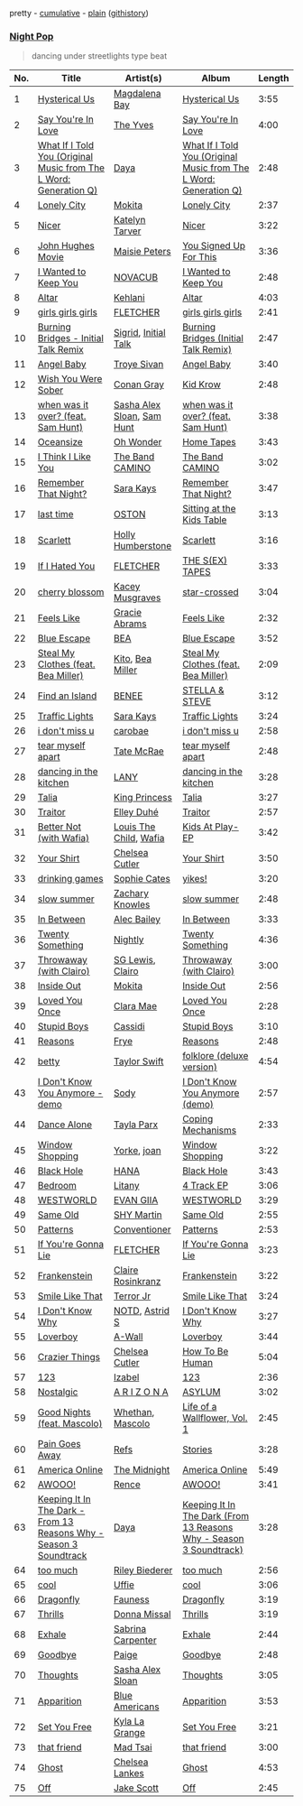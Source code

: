 pretty - [cumulative](/playlists/cumulative/Night%20Pop.md) - [plain](/playlists/plain/37i9dQZF1DXbcP8BbYEQaO) ([githistory](https://github.githistory.xyz/mackorone/spotify-playlist-archive/blob/main/playlists/plain/37i9dQZF1DXbcP8BbYEQaO))

### [Night Pop](https://open.spotify.com/playlist/37i9dQZF1DXbcP8BbYEQaO)

> dancing under streetlights type beat

| No. | Title | Artist(s) | Album | Length |
|---|---|---|---|---|
| 1 | [Hysterical Us](https://open.spotify.com/track/6xhBaQpuBF2jdiDuropTBy) | [Magdalena Bay](https://open.spotify.com/artist/1oPRcJUkloHaRLYx0olBLJ) | [Hysterical Us](https://open.spotify.com/album/13A6KzgqTLdutNm7yn0OMX) | 3:55 |
| 2 | [Say You're In Love](https://open.spotify.com/track/4lb6XqntzcSRbYXw6AXX3y) | [The Yves](https://open.spotify.com/artist/50CeFDCHW8eEwymrHFAeKL) | [Say You're In Love](https://open.spotify.com/album/2PJKwKurwvicf4aIYqdyAL) | 4:00 |
| 3 | [What If I Told You (Original Music from The L Word: Generation Q)](https://open.spotify.com/track/3qDLLnU3pQBCkb7Pctum3O) | [Daya](https://open.spotify.com/artist/6Dd3NScHWwnW6obMFbl1BH) | [What If I Told You (Original Music from The L Word: Generation Q)](https://open.spotify.com/album/0k7wjFeipafGeyu29azRR7) | 2:48 |
| 4 | [Lonely City](https://open.spotify.com/track/2r7gAghIWiDqpZE6t4ah0K) | [Mokita](https://open.spotify.com/artist/3sKeaby6GMSJWgYueZaSjE) | [Lonely City](https://open.spotify.com/album/4lqzfpAcP353PitY2PAH0M) | 2:37 |
| 5 | [Nicer](https://open.spotify.com/track/3mL3jFNJ2irVn02EdkYBu2) | [Katelyn Tarver](https://open.spotify.com/artist/6i8Tae6takoQos2JZ4vdRn) | [Nicer](https://open.spotify.com/album/51HQqGdM5M4BBvSHEKaffN) | 3:22 |
| 6 | [John Hughes Movie](https://open.spotify.com/track/1rY5sQ6hjIWP6juaRCs455) | [Maisie Peters](https://open.spotify.com/artist/2RVvqRBon9NgaGXKfywDSs) | [You Signed Up For This](https://open.spotify.com/album/1X1EZB1hCoymZ9gU8JKv86) | 3:36 |
| 7 | [I Wanted to Keep You](https://open.spotify.com/track/4H5QTP8dcCF43mplpAja28) | [NOVACUB](https://open.spotify.com/artist/5AgzqwERKzaLXw6wSL5LcO) | [I Wanted to Keep You](https://open.spotify.com/album/1fCPIcTrS1wkX529mzWDWw) | 2:48 |
| 8 | [Altar](https://open.spotify.com/track/501mFwKeLnybf8JO3XL66O) | [Kehlani](https://open.spotify.com/artist/0cGUm45nv7Z6M6qdXYQGTX) | [Altar](https://open.spotify.com/album/7aQ67hIkvYTPsXFEPL6CyI) | 4:03 |
| 9 | [girls girls girls](https://open.spotify.com/track/6eutgX6jfXAsjTXgQtCtYV) | [FLETCHER](https://open.spotify.com/artist/5qa31A9HySw3T7MKWI9bGg) | [girls girls girls](https://open.spotify.com/album/17K0z0mxfAuYNNrV8Jx8v1) | 2:41 |
| 10 | [Burning Bridges - Initial Talk Remix](https://open.spotify.com/track/2Na24Q9TJRfhtV5Un8AY5d) | [Sigrid](https://open.spotify.com/artist/4TrraAsitQKl821DQY42cZ), [Initial Talk](https://open.spotify.com/artist/0YQmcNgfnoqxBMJ8dcw3Eh) | [Burning Bridges (Initial Talk Remix)](https://open.spotify.com/album/7dVmmOtkUkNFY2WjvTXrMN) | 2:47 |
| 11 | [Angel Baby](https://open.spotify.com/track/2m6Ko3CY1qXNNja8AlugNc) | [Troye Sivan](https://open.spotify.com/artist/3WGpXCj9YhhfX11TToZcXP) | [Angel Baby](https://open.spotify.com/album/44CdsgXhU5R2esprq0tf43) | 3:40 |
| 12 | [Wish You Were Sober](https://open.spotify.com/track/0kn2gu8Pd03DiYHzRvX2Xk) | [Conan Gray](https://open.spotify.com/artist/4Uc8Dsxct0oMqx0P6i60ea) | [Kid Krow](https://open.spotify.com/album/2CMlkzFI2oDAy5MbyV7OV5) | 2:48 |
| 13 | [when was it over? (feat. Sam Hunt)](https://open.spotify.com/track/779UN3kabApm2zfqX549vf) | [Sasha Alex Sloan](https://open.spotify.com/artist/4xnihxcoXWK3UqryOSnbw5), [Sam Hunt](https://open.spotify.com/artist/2kucQ9jQwuD8jWdtR9Ef38) | [when was it over? (feat. Sam Hunt)](https://open.spotify.com/album/3AgZTDS1wwPkLMs2HAcWjG) | 3:38 |
| 14 | [Oceansize](https://open.spotify.com/track/37oz0tZXDhBDOzPSAvxX9W) | [Oh Wonder](https://open.spotify.com/artist/5cIc3SBFuBLVxJz58W2tU9) | [Home Tapes](https://open.spotify.com/album/6ZGs1cTdS7wvHa10DicJuw) | 3:43 |
| 15 | [I Think I Like You](https://open.spotify.com/track/6yOxL1xfPkv9Z9zvpNrMDU) | [The Band CAMINO](https://open.spotify.com/artist/6d4jrmreCmsenscuieJERc) | [The Band CAMINO](https://open.spotify.com/album/1N5ZRHDLAv92FHZ4fRYhCi) | 3:02 |
| 16 | [Remember That Night?](https://open.spotify.com/track/1nYzjrdVQ8RpF93M0jPFW7) | [Sara Kays](https://open.spotify.com/artist/7Lk9V7E1u5gqSHmtcKlOqH) | [Remember That Night?](https://open.spotify.com/album/239r63fqY8PyWX9WcgwNzP) | 3:47 |
| 17 | [last time](https://open.spotify.com/track/0UzJ1IVUONAqNSvrLDHz3I) | [OSTON](https://open.spotify.com/artist/4PR77KtW5drJXCsqcyfuzJ) | [Sitting at the Kids Table](https://open.spotify.com/album/42DhJfcMoofwzhUQ2WKzBb) | 3:13 |
| 18 | [Scarlett](https://open.spotify.com/track/61HHWViQkXFwVRYAFWmqhk) | [Holly Humberstone](https://open.spotify.com/artist/0nnYdIpahs41QiZ9MWp5Wx) | [Scarlett](https://open.spotify.com/album/3Ib4FYFZTU0cmLZJRNUBkh) | 3:16 |
| 19 | [If I Hated You](https://open.spotify.com/track/5YQ0CPa9i7g40fzkDJK3Vo) | [FLETCHER](https://open.spotify.com/artist/5qa31A9HySw3T7MKWI9bGg) | [THE S(EX) TAPES](https://open.spotify.com/album/1cppTra3p7ByUGqNsv3Qla) | 3:33 |
| 20 | [cherry blossom](https://open.spotify.com/track/3PT3dmokgfqJSsZxv4Njw5) | [Kacey Musgraves](https://open.spotify.com/artist/70kkdajctXSbqSMJbQO424) | [star-crossed](https://open.spotify.com/album/6y9LbrjY2TpaLvtbE7FTkc) | 3:04 |
| 21 | [Feels Like](https://open.spotify.com/track/5AsUMMM0euIPrmRrLfb7ly) | [Gracie Abrams](https://open.spotify.com/artist/4tuJ0bMpJh08umKkEXKUI5) | [Feels Like](https://open.spotify.com/album/6WzV6DBxklzmYlqELv77Qh) | 2:32 |
| 22 | [Blue Escape](https://open.spotify.com/track/2HdJ8CcFR52iKnvoUm2I7I) | [BEA](https://open.spotify.com/artist/3Z3GDBp8qms6GCTWZlBA3M) | [Blue Escape](https://open.spotify.com/album/0RsioaII4X4rhcDGtpdM45) | 3:52 |
| 23 | [Steal My Clothes (feat. Bea Miller)](https://open.spotify.com/track/5VvUxoP2bKyps8sroie6T1) | [Kito](https://open.spotify.com/artist/3FLUBwpAnaIlIKeaBfsxFe), [Bea Miller](https://open.spotify.com/artist/1o2NpYGqHiCq7FoiYdyd1x) | [Steal My Clothes (feat. Bea Miller)](https://open.spotify.com/album/6Xss8KphZhnWr2bq2tvEr4) | 2:09 |
| 24 | [Find an Island](https://open.spotify.com/track/4Ve0Jx7MXjU4aPrFHJRZK7) | [BENEE](https://open.spotify.com/artist/0Cp8WN4V8Tu4QJQwCN5Md4) | [STELLA & STEVE](https://open.spotify.com/album/3ZJSoxsPMkNC9eb6gUn0Q8) | 3:12 |
| 25 | [Traffic Lights](https://open.spotify.com/track/6CRMSbYypKAf9XubEsmvkN) | [Sara Kays](https://open.spotify.com/artist/7Lk9V7E1u5gqSHmtcKlOqH) | [Traffic Lights](https://open.spotify.com/album/374RbvDWAdosSKBLYOjh5z) | 3:24 |
| 26 | [i don't miss u](https://open.spotify.com/track/5CxgoUsj1XQjlW5b2BvOnW) | [carobae](https://open.spotify.com/artist/2HysMkOtaumKooHYAlE7wd) | [i don't miss u](https://open.spotify.com/album/0C4Uc7mEx0bbtnLbm13erX) | 2:58 |
| 27 | [tear myself apart](https://open.spotify.com/track/57m2Kve0xnAgYVAPxMLKHS) | [Tate McRae](https://open.spotify.com/artist/45dkTj5sMRSjrmBSBeiHym) | [tear myself apart](https://open.spotify.com/album/3FhPAdYjwW3aLRMvx8HbKz) | 2:48 |
| 28 | [dancing in the kitchen](https://open.spotify.com/track/0ohcCrxZkBfFbkuRPOZQZX) | [LANY](https://open.spotify.com/artist/49tQo2QULno7gxHutgccqF) | [dancing in the kitchen](https://open.spotify.com/album/3fHkjpHZjohpdtiJJdVtez) | 3:28 |
| 29 | [Talia](https://open.spotify.com/track/53jbdPQBaH6WaQvW0zmGBs) | [King Princess](https://open.spotify.com/artist/6beUvFUlKliUYJdLOXNj9C) | [Talia](https://open.spotify.com/album/5Z9ThGv7MrUjdZJREO9GOF) | 3:27 |
| 30 | [Traitor](https://open.spotify.com/track/13AxsHppGvU1LsftFSuAJV) | [Elley Duhé](https://open.spotify.com/artist/67MNhiAICFY6Pwc2YxCO0K) | [Traitor](https://open.spotify.com/album/3pCnOxJezgI4KmcKMznAE7) | 2:57 |
| 31 | [Better Not (with Wafia)](https://open.spotify.com/track/7n1940b6kHcaEewFSZXnXa) | [Louis The Child](https://open.spotify.com/artist/7wg1qvie3KqDNQbAkTdbX0), [Wafia](https://open.spotify.com/artist/0FL2d6iFFNAV3yBUbXjZ1U) | [Kids At Play- EP](https://open.spotify.com/album/21R2CiMVZH2MY514Sq2DIG) | 3:42 |
| 32 | [Your Shirt](https://open.spotify.com/track/6zdg9ovHEPx9EblJcc7FGf) | [Chelsea Cutler](https://open.spotify.com/artist/5JMLG56F1X5mFmWNmS0iAp) | [Your Shirt](https://open.spotify.com/album/4uP2XlSUEX4VmW2nIcEgVb) | 3:50 |
| 33 | [drinking games](https://open.spotify.com/track/1uE4onkFvDXyBjIGsu9PZ5) | [Sophie Cates](https://open.spotify.com/artist/4xjJOu0MWVWuaDVZOy0Dx2) | [yikes!](https://open.spotify.com/album/6Tu5CCCBJvyF0x6BQuzj0G) | 3:20 |
| 34 | [slow summer](https://open.spotify.com/track/4JEGeqPF0RH7oi1lHdtbK6) | [Zachary Knowles](https://open.spotify.com/artist/5BxcZnUcETSt90VlbsdugI) | [slow summer](https://open.spotify.com/album/5h57maDhvtnrVnJa7ihR7D) | 2:48 |
| 35 | [In Between](https://open.spotify.com/track/7klmV4HDFkYocmtszarlLL) | [Alec Bailey](https://open.spotify.com/artist/0Y660vMBkPvMxMV9QTg11v) | [In Between](https://open.spotify.com/album/4wsAHO4EajRo4gRCHkoxUx) | 3:33 |
| 36 | [Twenty Something](https://open.spotify.com/track/6tn96Btxy5ysJADC6cXGz8) | [Nightly](https://open.spotify.com/artist/3qDMrpZHtZEtVl5i1l7hP3) | [Twenty Something](https://open.spotify.com/album/51WevfxIZpP81UzN8t3h72) | 4:36 |
| 37 | [Throwaway (with Clairo)](https://open.spotify.com/track/3TTWpDAiJfyoJDd5v2F8C3) | [SG Lewis](https://open.spotify.com/artist/0GG2cWaonE4JPrjcCCQ1EG), [Clairo](https://open.spotify.com/artist/3l0CmX0FuQjFxr8SK7Vqag) | [Throwaway (with Clairo)](https://open.spotify.com/album/3VZK2BUptZDwTdOlogvFlk) | 3:00 |
| 38 | [Inside Out](https://open.spotify.com/track/2vnocfBFbXPm4g9gsqquXf) | [Mokita](https://open.spotify.com/artist/3sKeaby6GMSJWgYueZaSjE) | [Inside Out](https://open.spotify.com/album/1KJOwJ0GGbbGPoOPGf0qda) | 2:56 |
| 39 | [Loved You Once](https://open.spotify.com/track/3LbwR2WcofkDBp4LSgGJh1) | [Clara Mae](https://open.spotify.com/artist/6RHKEd9dpzQ4c09x8Zdaxu) | [Loved You Once](https://open.spotify.com/album/01iLv3vWw6HJNlpkpazU8G) | 2:28 |
| 40 | [Stupid Boys](https://open.spotify.com/track/0kZQeL9nM7ZzqlnwZ0Wnch) | [Cassidi](https://open.spotify.com/artist/3hHnYAexHQ3wYGYno6LArK) | [Stupid Boys](https://open.spotify.com/album/45Ks17vaMNo7EzDBEkAXbA) | 3:10 |
| 41 | [Reasons](https://open.spotify.com/track/4FQqwtrVJFsliLCrlN0zrz) | [Frye](https://open.spotify.com/artist/51c7EsUuMgAXsIlcabMgKG) | [Reasons](https://open.spotify.com/album/0rHdJzccejp5TytlhCMP5Q) | 2:48 |
| 42 | [betty](https://open.spotify.com/track/3IhtE4fkytdrtEfV34UzkD) | [Taylor Swift](https://open.spotify.com/artist/06HL4z0CvFAxyc27GXpf02) | [folklore (deluxe version)](https://open.spotify.com/album/1pzvBxYgT6OVwJLtHkrdQK) | 4:54 |
| 43 | [I Don't Know You Anymore - demo](https://open.spotify.com/track/6QSH5lHbiKxOTqc9WSdi09) | [Sody](https://open.spotify.com/artist/01y8iBZYk8aeNfPsuTVrAt) | [I Don't Know You Anymore (demo)](https://open.spotify.com/album/0oEcktTBdE01o80o1ZSFsO) | 2:57 |
| 44 | [Dance Alone](https://open.spotify.com/track/4jlFQMGIn42SphX3hk2r8l) | [Tayla Parx](https://open.spotify.com/artist/1LzWWI9v4UKdbBgz8fqi15) | [Coping Mechanisms](https://open.spotify.com/album/34DsY6z1WKrdPelGDmx8Uo) | 2:33 |
| 45 | [Window Shopping](https://open.spotify.com/track/1tYBsN62rh9ssKUeam2uKX) | [Yorke](https://open.spotify.com/artist/0fqpHg28DnvRvfJYvJKk8N), [joan](https://open.spotify.com/artist/3HXLY1sNXIxHfulrjPiRf5) | [Window Shopping](https://open.spotify.com/album/6NXFgZ3pHn8ftXaaT03Trs) | 3:22 |
| 46 | [Black Hole](https://open.spotify.com/track/1N8S0zxZFT4OBdvtK2iS4Q) | [HANA](https://open.spotify.com/artist/224Zsim3dmWXWYUXFuHv0o) | [Black Hole](https://open.spotify.com/album/4LuctFz5ZmuGWKhIetADRr) | 3:43 |
| 47 | [Bedroom](https://open.spotify.com/track/3LH6EfPCeySeuymuK2gWAO) | [Litany](https://open.spotify.com/artist/2z6JjrrJKNLilqlx8mlxcc) | [4 Track EP](https://open.spotify.com/album/64NBfuKfE49atmxBp4H3ZZ) | 3:06 |
| 48 | [WESTWORLD](https://open.spotify.com/track/6ZP2iPx7t4epRBAKWvRPt1) | [EVAN GIIA](https://open.spotify.com/artist/0D6BtvIkN3P9GHTa8KR24t) | [WESTWORLD](https://open.spotify.com/album/1y8qDhdUaUKxlvDLJ2tHgC) | 3:29 |
| 49 | [Same Old](https://open.spotify.com/track/3GCVYVuCRRMH7WVtI5V0E3) | [SHY Martin](https://open.spotify.com/artist/7eCmccnRwPmRnWPw61x6jM) | [Same Old](https://open.spotify.com/album/59YQpTemLWyGdL6oQMPq6w) | 2:55 |
| 50 | [Patterns](https://open.spotify.com/track/5Wok14DtMdF9y57EnofNWO) | [Conventioner](https://open.spotify.com/artist/2DdKYZ2hIsoUTUV54Q0k1y) | [Patterns](https://open.spotify.com/album/2B4T4FLP3NgcdoPOCOk5hx) | 2:53 |
| 51 | [If You're Gonna Lie](https://open.spotify.com/track/4X2caEGywKxXKGImqNkBmt) | [FLETCHER](https://open.spotify.com/artist/5qa31A9HySw3T7MKWI9bGg) | [If You're Gonna Lie](https://open.spotify.com/album/3HJzsf1y8Z3HX2qa1lcsa9) | 3:23 |
| 52 | [Frankenstein](https://open.spotify.com/track/1xSmjB0t19q4CSJ0X0ymGB) | [Claire Rosinkranz](https://open.spotify.com/artist/3V0ZQW0dNuVaFtbVYgSI24) | [Frankenstein](https://open.spotify.com/album/740ehwZADpfoezUB54h6zE) | 3:22 |
| 53 | [Smile Like That](https://open.spotify.com/track/7es6sHK04L7Frp8bnnRPvl) | [Terror Jr](https://open.spotify.com/artist/5QatamYwvUTOmMHW6WA0AG) | [Smile Like That](https://open.spotify.com/album/5VhMGVRPeCwJ77aekYl7Gq) | 3:24 |
| 54 | [I Don't Know Why](https://open.spotify.com/track/0ZXdzaT1k688dkpNeEgQiV) | [NOTD](https://open.spotify.com/artist/5jAMCwdNHWr7JThxtMuEyy), [Astrid S](https://open.spotify.com/artist/3AVfmawzu83sp94QW7CEGm) | [I Don't Know Why](https://open.spotify.com/album/5LNAH17alOHq9AwIRiymTj) | 3:27 |
| 55 | [Loverboy](https://open.spotify.com/track/3CboywxfJIgvHqi2FF4exb) | [A-Wall](https://open.spotify.com/artist/56OjNTX2bkrdGcB0staUOV) | [Loverboy](https://open.spotify.com/album/1K1loWZRyk1Dtk5zIy4qjx) | 3:44 |
| 56 | [Crazier Things](https://open.spotify.com/track/2ptqYXyQ1QdArGjbrTzBaU) | [Chelsea Cutler](https://open.spotify.com/artist/5JMLG56F1X5mFmWNmS0iAp) | [How To Be Human](https://open.spotify.com/album/2oOAjpOoHkiOjFGsf2sION) | 5:04 |
| 57 | [123](https://open.spotify.com/track/7dcYzQESWxba1b2Y794gYI) | [Izabel](https://open.spotify.com/artist/3YTr9y6XOl88xxHv246Vlf) | [123](https://open.spotify.com/album/0HPec1mbtwFvsoBBUX2UbY) | 2:36 |
| 58 | [Nostalgic](https://open.spotify.com/track/65SjaqhfKeFhmXprzlzyn4) | [A R I Z O N A](https://open.spotify.com/artist/7hOGhpa8RMSuDOWntGIAJt) | [ASYLUM](https://open.spotify.com/album/1qnAzDoa24ZYCZDzmP74sL) | 3:02 |
| 59 | [Good Nights (feat. Mascolo)](https://open.spotify.com/track/08Kj0lvbsqAxzeUOBYZRL6) | [Whethan](https://open.spotify.com/artist/0vqJkZ0RpLZixt3lTmD8vP), [Mascolo](https://open.spotify.com/artist/1hssO6mIBREUt4w6riUeBp) | [Life of a Wallflower, Vol. 1](https://open.spotify.com/album/4oN0HoJVDsVKwJmquYy7d2) | 2:45 |
| 60 | [Pain Goes Away](https://open.spotify.com/track/65flXM7XbfRCY2UdBf6UrW) | [Refs](https://open.spotify.com/artist/7yxpGyw5CZPsrTPpkERpc4) | [Stories](https://open.spotify.com/album/15LF2XANVOYyWG8Hv8TVNp) | 3:28 |
| 61 | [America Online](https://open.spotify.com/track/2MnAs40kO1izWTF63MW5uM) | [The Midnight](https://open.spotify.com/artist/2NFrAuh8RQdQoS7iYFbckw) | [America Online](https://open.spotify.com/album/7nUIXnRMkRFbyoduYKRnvF) | 5:49 |
| 62 | [AWOOO!](https://open.spotify.com/track/33C1sEVNSwk1P5nTzQ2Wky) | [Rence](https://open.spotify.com/artist/3VJTtTgub426X1NuzcyAOb) | [AWOOO!](https://open.spotify.com/album/6dQgJv3DYQAtE9OmOaEqXl) | 3:41 |
| 63 | [Keeping It In The Dark - From 13 Reasons Why - Season 3 Soundtrack](https://open.spotify.com/track/2XtL4VAqehOQulLpf1sFVF) | [Daya](https://open.spotify.com/artist/6Dd3NScHWwnW6obMFbl1BH) | [Keeping It In The Dark (From 13 Reasons Why - Season 3 Soundtrack)](https://open.spotify.com/album/34kdsqSo8eVjo29lNLBCRl) | 3:28 |
| 64 | [too much](https://open.spotify.com/track/6hDxf753cNz33rKFE4Nmiv) | [Riley Biederer](https://open.spotify.com/artist/31bkN7gszM3TNGZrpTa2tR) | [too much](https://open.spotify.com/album/1JmCP78ceHPTehcxcRYFPY) | 2:56 |
| 65 | [cool](https://open.spotify.com/track/11G215Sz8i5QKoU7OnAcON) | [Uffie](https://open.spotify.com/artist/2s6lxOYvvCvzpHtd3VyuMj) | [cool](https://open.spotify.com/album/5QwVVZAzqo78YXOIcwcWU2) | 3:06 |
| 66 | [Dragonfly](https://open.spotify.com/track/1hjAmj9H76OpPHs02Fbb5g) | [Fauness](https://open.spotify.com/artist/14nslvWjmuHwa9mEG4gGip) | [Dragonfly](https://open.spotify.com/album/0s2LAkNYxMlMgjTsLWUNoE) | 3:19 |
| 67 | [Thrills](https://open.spotify.com/track/4ZuPpjDfdJJa8trx9ww35R) | [Donna Missal](https://open.spotify.com/artist/4QFHHdZkeqmneDQqKIjAN8) | [Thrills](https://open.spotify.com/album/5oEVimRkdi7hSeXfKRkwvV) | 3:19 |
| 68 | [Exhale](https://open.spotify.com/track/14EeuWq3XGMJWyE4dMN8Qx) | [Sabrina Carpenter](https://open.spotify.com/artist/74KM79TiuVKeVCqs8QtB0B) | [Exhale](https://open.spotify.com/album/1oHLo3v7QL6aWOxBc4XxTu) | 2:44 |
| 69 | [Goodbye](https://open.spotify.com/track/7ugxl0JmzLzfKQwzcdyWcr) | [Paige](https://open.spotify.com/artist/2hscsIIlxYGIUYsfarFCG7) | [Goodbye](https://open.spotify.com/album/7ucPVCRtolBzcgcGW3WD5g) | 2:48 |
| 70 | [Thoughts](https://open.spotify.com/track/2jm0S3dMxpAz5H59z4lOJH) | [Sasha Alex Sloan](https://open.spotify.com/artist/4xnihxcoXWK3UqryOSnbw5) | [Thoughts](https://open.spotify.com/album/3XFWmmwiJR0i7WnHDvgten) | 3:05 |
| 71 | [Apparition](https://open.spotify.com/track/5xdfqTkWR6cUDURutACDhv) | [Blue Americans](https://open.spotify.com/artist/3opCzUejI73CIE2pZtKtKw) | [Apparition](https://open.spotify.com/album/3iztHG3O9JPbdH1hUIf4uu) | 3:53 |
| 72 | [Set You Free](https://open.spotify.com/track/2qKdc7t4aM7yPFvZLosJE3) | [Kyla La Grange](https://open.spotify.com/artist/6KcmUwBzfwLaYxdfIboqcp) | [Set You Free](https://open.spotify.com/album/0xpPzS9df3eHXt75Cv0jJU) | 3:21 |
| 73 | [that friend](https://open.spotify.com/track/0jI7t8dSBRQU8EOlicWTmL) | [Mad Tsai](https://open.spotify.com/artist/5C2iFRY2UldL2hv9THw4aB) | [that friend](https://open.spotify.com/album/33BfwbhA9EgZZfDCZEj7Bh) | 3:00 |
| 74 | [Ghost](https://open.spotify.com/track/19NjpgGT46uoHEpBXReOX4) | [Chelsea Lankes](https://open.spotify.com/artist/5JZ7uSAWAzTHHVBICdtAc6) | [Ghost](https://open.spotify.com/album/3l4pYbtdefp8HoKYHb6yJE) | 4:53 |
| 75 | [Off](https://open.spotify.com/track/73Ilcr8ZN7m1tKXRGax5JO) | [Jake Scott](https://open.spotify.com/artist/0DxPHf2flBAcV2SnZPg3SV) | [Off](https://open.spotify.com/album/6i4QFrfQpEZhSlGjFcCMP8) | 2:45 |